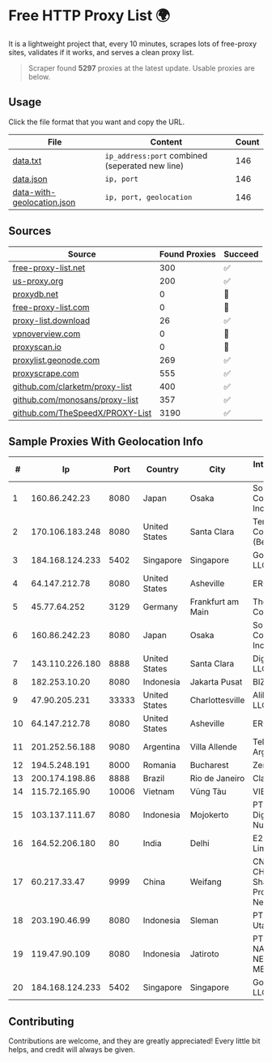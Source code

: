 
# Free HTTP Proxy List 🌍

It is a lightweight project that, every 10 minutes, scrapes lots of free-proxy sites, validates if it works, and serves a clean proxy list.


> Scraper found **5297** proxies at the latest update. Usable proxies are below.

## Usage

Click the file format that you want and copy the URL.


|File|Content|Count|
|----|-------|-----|
|[data.txt](https://raw.githubusercontent.com/themiralay/Proxy-List-World/master/data.txt)|`ip_address:port` combined (seperated new line)|146|
|[data.json](https://raw.githubusercontent.com/themiralay/Proxy-List-World/master/data.json)|`ip, port`|146|
|[data-with-geolocation.json](https://raw.githubusercontent.com/themiralay/Proxy-List-World/master/data-with-geolocation.json)|`ip, port, geolocation`|146|

## Sources

|Source|Found Proxies|Succeed|
|------|-------------|-------|
|[free-proxy-list.net](https://free-proxy-list.net)|300|✅|
|[us-proxy.org](https://www.us-proxy.org)|200|✅|
|[proxydb.net](http://proxydb.net)|0|🚫|
|[free-proxy-list.com](https://free-proxy-list.com/?page=&port=&type%5B%5D=http&type%5B%5D=https&up_time=0&search=Search)|0|🚫|
|[proxy-list.download](https://www.proxy-list.download/HTTP)|26|✅|
|[vpnoverview.com](https://vpnoverview.com/privacy/anonymous-browsing/free-proxy-servers)|0|🚫|
|[proxyscan.io](https://www.proxyscan.io)|0|🚫|
|[proxylist.geonode.com](https://proxylist.geonode.com/api/proxy-list?limit=300&page=1&sort_by=lastChecked&sort_type=desc&protocols=http,https)|269|✅|
|[proxyscrape.com](https://api.proxyscrape.com/v2/?request=displayproxies&protocol=http&timeout=10000&country=all&ssl=all&anonymity=all)|555|✅|
|[github.com/clarketm/proxy-list](https://raw.githubusercontent.com/clarketm/proxy-list/master/proxy-list-raw.txt)|400|✅|
|[github.com/monosans/proxy-list](https://raw.githubusercontent.com/monosans/proxy-list/main/proxies/http.txt)|357|✅|
|[github.com/TheSpeedX/PROXY-List](https://raw.githubusercontent.com/TheSpeedX/PROXY-List/master/http.txt)|3190|✅|


## Sample Proxies With Geolocation Info

|#|Ip|Port|Country|City|Internet Service Provider|
|-|--|----|-------|----|-------------------------|
|1|160.86.242.23|8080|Japan|Osaka|Sony Network Communications Inc|
|2|170.106.183.248|8080|United States|Santa Clara|Tencent Cloud Computing (Beijing) Co|
|3|184.168.124.233|5402|Singapore|Singapore|GoDaddy.com, LLC|
|4|64.147.212.78|8080|United States|Asheville|ERC Broadband|
|5|45.77.64.252|3129|Germany|Frankfurt am Main|The Constant Company|
|6|160.86.242.23|8080|Japan|Osaka|Sony Network Communications Inc|
|7|143.110.226.180|8888|United States|Santa Clara|DigitalOcean, LLC|
|8|182.253.10.20|8080|Indonesia|Jakarta Pusat|BIZNET|
|9|47.90.205.231|33333|United States|Charlottesville|Alibaba.com LLC|
|10|64.147.212.78|8080|United States|Asheville|ERC Broadband|
|11|201.252.56.188|9080|Argentina|Villa Allende|Telecom Argentina S.A.|
|12|194.5.248.191|8000|Romania|Bucharest|Zergrush SRL|
|13|200.174.198.86|8888|Brazil|Rio de Janeiro|Claro S.A|
|14|115.72.165.90|10006|Vietnam|Vũng Tàu|VIETELmetro|
|15|103.137.111.67|8080|Indonesia|Mojokerto|PT. Capoeng Digital Nusantara|
|16|164.52.206.180|80|India|Delhi|E2E Networks Limited|
|17|60.217.33.47|9999|China|Weifang|CNC Group CHINA169 Shandong Province Network|
|18|203.190.46.99|8080|Indonesia|Sleman|PT Jaring Lintas Utara|
|19|119.47.90.109|8080|Indonesia|Jatiroto|PT. JAWA POS NATIONAL NETWORK MEDIALINK|
|20|184.168.124.233|5402|Singapore|Singapore|GoDaddy.com, LLC|



## Contributing

Contributions are welcome, and they are greatly appreciated! Every
little bit helps, and credit will always be given.


